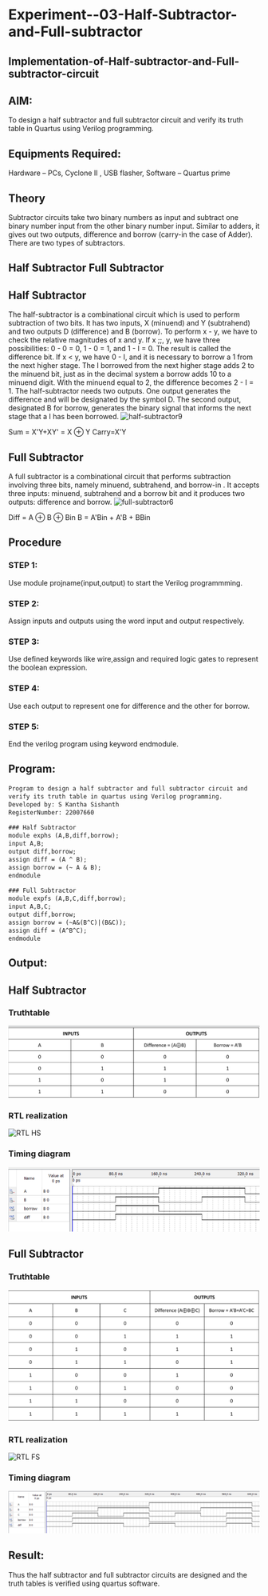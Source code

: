 # Experiment--03-Half-Subtractor-and-Full-subtractor
## Implementation-of-Half-subtractor-and-Full-subtractor-circuit
## AIM:
To design a half subtractor and full subtractor circuit and verify its truth table in Quartus using Verilog programming.

## Equipments Required:
Hardware – PCs, Cyclone II , USB flasher, Software – Quartus prime
## Theory
Subtractor circuits take two binary numbers as input and subtract one binary number input from the other binary number input. Similar to adders, it gives out two outputs, difference and borrow (carry-in the case of Adder). There are two types of subtractors.

## Half Subtractor Full Subtractor
## Half Subtractor
The half-subtractor is a combinational circuit which is used to perform subtraction of two bits. It has two inputs, X (minuend) and Y (subtrahend) and two outputs D (difference) and B (borrow). To perform x - y, we have to check the relative magnitudes of x and y. If x ;;, y, we have three possibilities: 0 - 0 = 0, 1 - 0 = 1, and 1 - I = 0. The result is called the difference bit. If x < y, we have 0 - I, and it is necessary to borrow a 1 from the next higher stage. The I borrowed from the next higher stage adds 2 to the minuend bit, just as in the decimal system a borrow adds 10 to a minuend digit. With the minuend equal to 2, the difference becomes 2 - I = 1. The half-subtractor needs two outputs. One output generates the difference and will be designated by the symbol D. The second output, designated B for borrow, generates the binary signal that informs the next stage that a I has been borrowed.
![half-subtractor9](https://user-images.githubusercontent.com/36288975/166112538-58c3bc7c-ee5d-4e6a-ac8d-8e8328efe27a.png)


Sum = X'Y+XY' = X ⊕ Y
Carry=X'Y

## Full Subtractor
A full subtractor is a combinational circuit that performs subtraction involving three bits, namely minuend, subtrahend, and borrow-in . It accepts three inputs: minuend, subtrahend and a borrow bit and it produces two outputs: difference and borrow. 
![full-subtractor6](https://user-images.githubusercontent.com/36288975/166112541-24c68359-3de8-4674-ae22-8272ffc385ed.png)


Diff = A ⊕ B ⊕ Bin B = A'Bin + A'B + BBin

## Procedure
### STEP 1:
Use module projname(input,output) to start the Verilog programmming.

### STEP 2:
Assign inputs and outputs using the word input and output respectively.

### STEP 3:
Use defined keywords like wire,assign and required logic gates to represent the boolean expression.

### STEP 4:
Use each output to represent one for difference and the other for borrow.

### STEP 5:
End the verilog program using keyword endmodule.


## Program:
```
Program to design a half subtractor and full subtractor circuit and verify its truth table in quartus using Verilog programming.
Developed by: S Kantha Sishanth
RegisterNumber: 22007660 
```
```
### Half Subtractor
module exphs (A,B,diff,borrow);
input A,B;
output diff,borrow;
assign diff = (A ^ B);
assign borrow = (~ A & B);
endmodule
```
```
### Full Subtractor
module expfs (A,B,C,diff,borrow);
input A,B,C;
output diff,borrow;
assign borrow = (~A&(B^C)|(B&C));
assign diff = (A^B^C);
endmodule
```

## Output:
## Half Subtractor
### Truthtable
![Truth Table HS](https://github.com/Skanthasishanth/Experiment--03-Half-Subtractor-and-Full-subtractor/blob/main/Truth%20Table%20HS.png)
###  RTL realization
![RTL HS]()
### Timing diagram 
![Timing diagram HS](https://github.com/Skanthasishanth/Experiment--03-Half-Subtractor-and-Full-subtractor/blob/main/Timing%20Diagram%20HS.png)
## Full Subtractor
### Truthtable
![Truth Table FS](https://github.com/Skanthasishanth/Experiment--03-Half-Subtractor-and-Full-subtractor/blob/main/Truth%20Table%20FS.png)
###  RTL realization
![RTL FS]()
### Timing diagram 
![Timing diagram FS](https://github.com/Skanthasishanth/Experiment--03-Half-Subtractor-and-Full-subtractor/blob/main/Timing%20Diagram%20FS.png)

## Result:
Thus the half subtractor and full subtractor circuits are designed and the truth tables is verified using quartus software.
